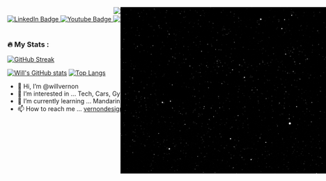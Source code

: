 <div id="header" align="center">
  <span align="center" z-index="20" ><img src="https://media.giphy.com/media/M9gbBd9nbDrOTu1Mqx/giphy.gif" width="100" /></span>
  <img src="https://github.com/willvernon/Gifs/blob/main/starfield.gif" style="position: absolute;" z-index="10"/>
</div>

<div id="badges">
  <a href="your-linkedin-URL">
    <img src="https://img.shields.io/badge/LinkedIn-blue?style=for-the-badge&logo=linkedin&logoColor=white" alt="LinkedIn Badge"/>
  </a>
  <a href="your-youtube-URL">
    <img src="https://img.shields.io/badge/YouTube-red?style=for-the-badge&logo=youtube&logoColor=white" alt="Youtube Badge"/>
  </a>
  <a href="your-twitter-URL">
    <img src="https://img.shields.io/badge/Twitter-blue?style=for-the-badge&logo=twitter&logoColor=white" alt="Twitter Badge"/>
  </a>
</div>
<img src="https://komarev.com/ghpvc/?username=willvernon&style=flat-square&color=blue" alt=""/>

### :fire: My Stats :
[![GitHub Streak](https://github-readme-streak-stats.herokuapp.com?user=willvernon&theme=black-ice&hide_border=true&date_format=M%20j%5B%2C%20Y%5D)](https://git.io/streak-stats)

[![Will's GitHub stats](https://github-readme-stats.vercel.app/api?username=willvernon&show_icons=true&count_private=true&theme=react&hide=contribs)](https://github.com/willvernon/github-readme-stats)
[![Top Langs](https://github-readme-stats.vercel.app/api/top-langs/?username=willvernon&layout=compact&theme=react)](https://github.com/willvernon/github-readme-stats)

- 👋 Hi, I’m @willvernon
- 👀 I’m interested in ... Tech, Cars, Gym, Sports
- 🌱 I’m currently learning ... Mandarin
- 📫 How to reach me ... vernondesign@proton.me

<!---
willvernon/willvernon is a ✨ special ✨ repository because its `README.md` (this file) appears on your GitHub profile.
You can click the Preview link to take a look at your changes.
--->
